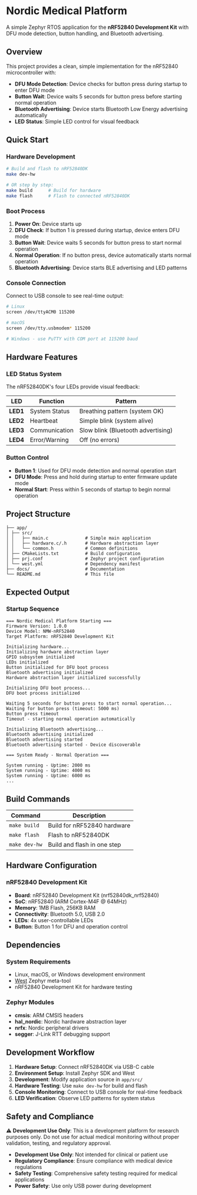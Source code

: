 # Nordic Medical Platform

A simple Zephyr RTOS application for the **nRF52840 Development Kit** with DFU mode detection, button handling, and Bluetooth advertising.

## Overview

This project provides a clean, simple implementation for the nRF52840 microcontroller with:
- **DFU Mode Detection**: Device checks for button press during startup to enter DFU mode
- **Button Wait**: Device waits 5 seconds for button press before starting normal operation
- **Bluetooth Advertising**: Device starts Bluetooth Low Energy advertising automatically
- **LED Status**: Simple LED control for visual feedback

## Quick Start

### Hardware Development

```bash
# Build and flash to nRF52840DK
make dev-hw

# OR step by step:
make build      # Build for hardware
make flash      # Flash to connected nRF52840DK
```

### Boot Process

1. **Power On**: Device starts up
2. **DFU Check**: If button 1 is pressed during startup, device enters DFU mode
3. **Button Wait**: Device waits 5 seconds for button press to start normal operation
4. **Normal Operation**: If no button press, device automatically starts normal operation
5. **Bluetooth Advertising**: Device starts BLE advertising and LED patterns

### Console Connection

Connect to USB console to see real-time output:

```bash
# Linux
screen /dev/ttyACM0 115200

# macOS  
screen /dev/tty.usbmodem* 115200

# Windows - use PuTTY with COM port at 115200 baud
```

## Hardware Features

### LED Status System

The nRF52840DK's four LEDs provide visual feedback:

| LED | Function | Pattern |
|-----|----------|---------|
| **LED1** | System Status | Breathing pattern (system OK) |
| **LED2** | Heartbeat | Simple blink (system alive) |
| **LED3** | Communication | Slow blink (Bluetooth advertising) |
| **LED4** | Error/Warning | Off (no errors) |

### Button Control

- **Button 1**: Used for DFU mode detection and normal operation start
- **DFU Mode**: Press and hold during startup to enter firmware update mode
- **Normal Start**: Press within 5 seconds of startup to begin normal operation

## Project Structure

```
├── app/
│ ├── src/
│ │   ├── main.c              # Simple main application
│ │   ├── hardware.c/.h       # Hardware abstraction layer
│ │   └── common.h            # Common definitions
│ ├── CMakeLists.txt          # Build configuration
│ ├── prj.conf                # Zephyr project configuration
│ └── west.yml                # Dependency manifest
├── docs/                     # Documentation
└── README.md                 # This file
```

## Expected Output

### Startup Sequence
```
=== Nordic Medical Platform Starting ===
Firmware Version: 1.0.0
Device Model: NMW-nRF52840
Target Platform: nRF52840 Development Kit

Initializing hardware...
Initializing hardware abstraction layer
GPIO subsystem initialized
LEDs initialized
Button initialized for DFU boot process
Bluetooth advertising initialized
Hardware abstraction layer initialized successfully

Initializing DFU boot process...
DFU boot process initialized

Waiting 5 seconds for button press to start normal operation...
Waiting for button press (timeout: 5000 ms)
Button press timeout
Timeout - starting normal operation automatically

Initializing Bluetooth advertising...
Bluetooth advertising initialized
Bluetooth advertising started
Bluetooth advertising started - Device discoverable

=== System Ready - Normal Operation ===

System running - Uptime: 2000 ms
System running - Uptime: 4000 ms
System running - Uptime: 6000 ms
...
```

## Build Commands

| Command | Description |
|---------|-------------|
| `make build` | Build for nRF52840 hardware |
| `make flash` | Flash to nRF52840DK |
| `make dev-hw` | Build and flash in one step |

## Hardware Configuration

### nRF52840 Development Kit
- **Board**: nRF52840 Development Kit (nrf52840dk_nrf52840)
- **SoC**: nRF52840 (ARM Cortex-M4F @ 64MHz)  
- **Memory**: 1MB Flash, 256KB RAM
- **Connectivity**: Bluetooth 5.0, USB 2.0
- **LEDs**: 4x user-controllable LEDs
- **Button**: Button 1 for DFU and operation control

## Dependencies

### System Requirements
- Linux, macOS, or Windows development environment
- [West](https://docs.zephyrproject.org/latest/develop/west/index.html) Zephyr meta-tool
- nRF52840 Development Kit for hardware testing

### Zephyr Modules
- **cmsis**: ARM CMSIS headers
- **hal_nordic**: Nordic hardware abstraction layer
- **nrfx**: Nordic peripheral drivers
- **segger**: J-Link RTT debugging support

## Development Workflow

1. **Hardware Setup**: Connect nRF52840DK via USB-C cable
2. **Environment Setup**: Install Zephyr SDK and West
3. **Development**: Modify application source in `app/src/`
4. **Hardware Testing**: Use `make dev-hw` for build and flash
5. **Console Monitoring**: Connect to USB console for real-time feedback
6. **LED Verification**: Observe LED patterns for system status

## Safety and Compliance

⚠️ **Development Use Only**: This is a development platform for research purposes only. Do not use for actual medical monitoring without proper validation, testing, and regulatory approval.

- **Development Use Only**: Not intended for clinical or patient use
- **Regulatory Compliance**: Ensure compliance with medical device regulations
- **Safety Testing**: Comprehensive safety testing required for medical applications
- **Power Safety**: Use only USB power during development
